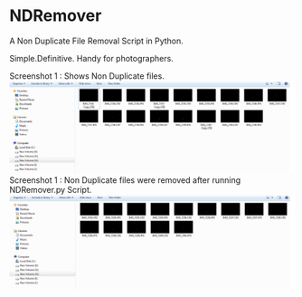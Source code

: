 # NDRemover
A Non Duplicate File Removal Script in Python.

Simple.Definitive. Handy for photographers.

Screenshot 1 : Shows Non Duplicate files.
![Screenshot1](https://github.com/HashtagDev/NDRemover/blob/master/shot1.png?raw=true "Before running script")
Screenshot 1 : Non Duplicate files were removed after running NDRemover.py Script.
![Screenshot1](https://github.com/HashtagDev/NDRemover/blob/master/shot2.png?raw=true "After running script non-distinct files removed")
